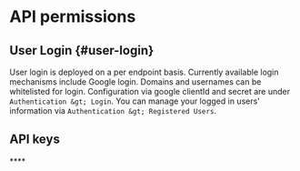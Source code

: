 # API permissions

##  User Login {#user-login}

User login is deployed on a per endpoint basis. Currently available login mechanisms include Google login. Domains and usernames can be whitelisted for login. Configuration via google clientId and secret are under `Authentication &gt; Login`. You can manage your logged in users' information via `Authentication &gt; Registered Users`.  


## **API keys**

\*\*\*\*

